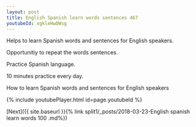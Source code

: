 ```yaml
---
layout: post
title: English Spanish learn words sentences 467 
youtubeId: xgkleHwDWsg
---
```

 
 
Helps to learn Spanish words and sentences for English speakers.

Opportunitiy to repeat the words sentences. 

Practice Spanish language. 
 
10 minutes practice every day. 
 
How to learn Spanish words and sentences for English speakers 
 
{% include youtubePlayer.html id=page.youtubeId %}
 
 
[Next]({{ site.baseurl }}{% link  split1/_posts/2018-03-23-English spanish learn words 100 .md%})
 
